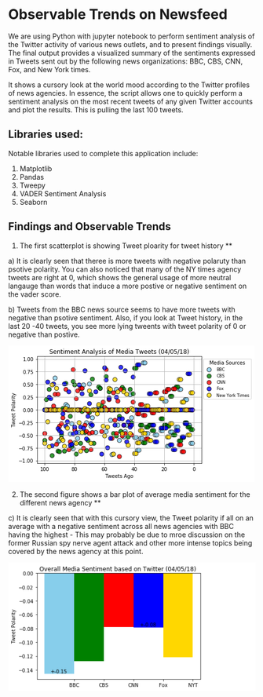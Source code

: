 # Observable Trends on Newsfeed

We are using Python with jupyter notebook to perform sentiment analysis of the Twitter activity of various news outlets, and to present findings visually. The final output provides a visualized summary of the sentiments expressed in Tweets sent out by the following news organizations: BBC, CBS, CNN, Fox, and New York times.

It shows a cursory look at the world mood according to the Twitter profiles of news agencies. In essence, the script allows one to quickly perform a sentiment analysis on the most recent tweets of any given Twitter accounts and plot the results. This is pulling the last 100 tweets. 

## Libraries used: 

Notable libraries used to complete this application include:
1. Matplotlib
2. Pandas
3. Tweepy 
4. VADER Sentiment Analysis 
5. Seaborn

## Findings and Observable Trends 

1. The first scatterplot is showing Tweet ploarity for tweet history **

a) It is clearly seen that theree is more tweets with negative polaruty than psotive polarity. You can also noticed that many of the NY times agency tweets are right at 0, which shows the general usage of more neutral langauge than words that induce a more postive or negative sentiment on the vader score. 

b) Tweets from the BBC news source seems to have more tweets with negative than psotive sentiment. Also, if you look at Tweet history, in the last 20 -40 tweets, you see more lying tweents with tweet polarity of 0 or negative than postive. 

![PYTHON-CHALLENGE/PyTwitter](analysis/a_scatterplot_04-05-18-Fig1.png)

2. The second figure shows a bar plot of average media sentiment for the different news agency **

c) It is clearly seen that with this cursory view, the Tweet polarity if all on an average with a negative sentiment across all news agencies with BBC having the highest - This may probably be due to mroe discussion on the former Russian spy nerve agent attack and other more intense topics being covered by the news agency at this point. 

![PYTHON-CHALLENGE/PyTwitter](analysis/a_barplot_04-05-18-Fig2.png)
